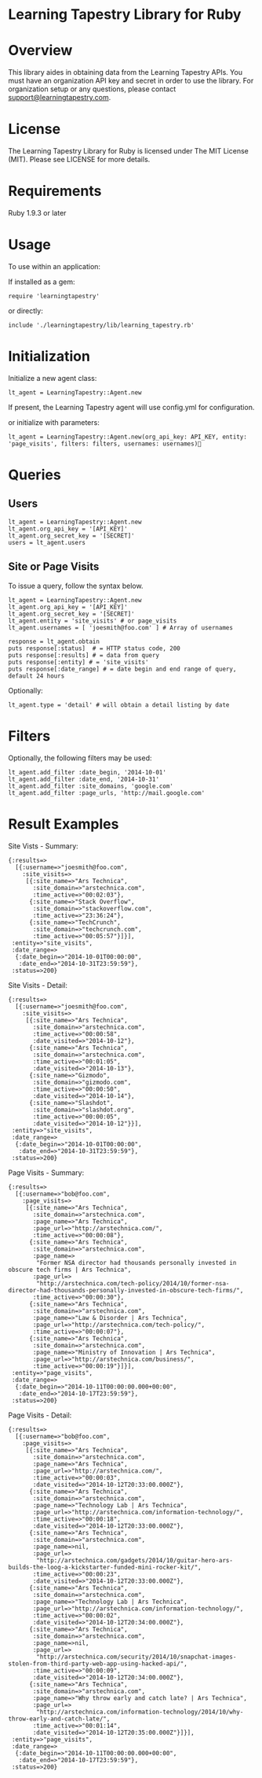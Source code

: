 Learning Tapestry Library for Ruby
=======================

# Overview

This library aides in obtaining data from the Learning Tapestry APIs.  You must have an organization API key and secret in order to use the library.  For organization setup or any questions, please contact support@learningtapestry.com.

# License

The Learning Tapestry Library for Ruby is licensed under The MIT License (MIT).  Please see LICENSE for more details.

# Requirements

Ruby 1.9.3 or later

# Usage

To use within an application:

If installed as a gem:

```
require 'learningtapestry'
```

or directly:

```
include './learningtapestry/lib/learning_tapestry.rb'
```

# Initialization

Initialize a new agent class:

```
lt_agent = LearningTapestry::Agent.new
```
If present, the Learning Tapestry agent will use config.yml for configuration.

or initialize with parameters:

```
lt_agent = LearningTapestry::Agent.new(org_api_key: API_KEY, entity: 'page_visits', filters: filters, usernames: usernames)
```

# Queries

## Users

```
lt_agent = LearningTapestry::Agent.new
lt_agent.org_api_key = '[API_KEY]'
lt_agent.org_secret_key = '[SECRET]'
users = lt_agent.users
```

## Site or Page Visits

To issue a query, follow the syntax below.

```
lt_agent = LearningTapestry::Agent.new
lt_agent.org_api_key = '[API_KEY]'
lt_agent.org_secret_key = '[SECRET]'
lt_agent.entity = 'site_visits' # or page_visits
lt_agent.usernames = [ 'joesmith@foo.com' ] # Array of usernames

response = lt_agent.obtain
puts response[:status]  # = HTTP status code, 200
puts response[:results] # = data from query
puts response[:entity] # = 'site_visits'
puts response[:date_range] # = date begin and end range of query, default 24 hours
```
Optionally:

```
lt_agent.type = 'detail' # will obtain a detail listing by date
```

# Filters

Optionally, the following filters may be used:

```
lt_agent.add_filter :date_begin, '2014-10-01'
lt_agent.add_filter :date_end, '2014-10-31'
lt_agent.add_filter :site_domains, 'google.com'
lt_agent.add_filter :page_urls, 'http://mail.google.com'
```

# Result Examples

Site Vists - Summary:

```
{:results=>
  [{:username=>"joesmith@foo.com",
    :site_visits=>
     [{:site_name=>"Ars Technica",
       :site_domain=>"arstechnica.com",
       :time_active=>"00:02:03"},
      {:site_name=>"Stack Overflow",
       :site_domain=>"stackoverflow.com",
       :time_active=>"23:36:24"},
      {:site_name=>"TechCrunch",
       :site_domain=>"techcrunch.com",
       :time_active=>"00:05:57"}]}],
 :entity=>"site_visits",
 :date_range=>
  {:date_begin=>"2014-10-01T00:00:00",
   :date_end=>"2014-10-31T23:59:59"},
 :status=>200}
```

Site Visits - Detail:

```
{:results=>
  [{:username=>"joesmith@foo.com",
    :site_visits=>
     [{:site_name=>"Ars Technica",
       :site_domain=>"arstechnica.com",
       :time_active=>"00:00:58",
       :date_visited=>"2014-10-12"},
      {:site_name=>"Ars Technica",
       :site_domain=>"arstechnica.com",
       :time_active=>"00:01:05",
       :date_visited=>"2014-10-13"},
      {:site_name=>"Gizmodo",
       :site_domain=>"gizmodo.com",
       :time_active=>"00:00:50",
       :date_visited=>"2014-10-14"},
      {:site_name=>"Slashdot",
       :site_domain=>"slashdot.org",
       :time_active=>"00:00:05",
       :date_visited=>"2014-10-12"}}],
 :entity=>"site_visits",
 :date_range=>
  {:date_begin=>"2014-10-01T00:00:00",
   :date_end=>"2014-10-31T23:59:59"},
 :status=>200}
```

Page Visits - Summary:

```
{:results=>
  [{:username=>"bob@foo.com",
    :page_visits=>
     [{:site_name=>"Ars Technica",
       :site_domain=>"arstechnica.com",
       :page_name=>"Ars Technica",
       :page_url=>"http://arstechnica.com/",
       :time_active=>"00:00:08"},
      {:site_name=>"Ars Technica",
       :site_domain=>"arstechnica.com",
       :page_name=>
        "Former NSA director had thousands personally invested in obscure tech firms | Ars Technica",
       :page_url=>
        "http://arstechnica.com/tech-policy/2014/10/former-nsa-director-had-thousands-personally-invested-in-obscure-tech-firms/",
       :time_active=>"00:00:30"},
      {:site_name=>"Ars Technica",
       :site_domain=>"arstechnica.com",
       :page_name=>"Law & Disorder | Ars Technica",
       :page_url=>"http://arstechnica.com/tech-policy/",
       :time_active=>"00:00:07"},
      {:site_name=>"Ars Technica",
       :site_domain=>"arstechnica.com",
       :page_name=>"Ministry of Innovation | Ars Technica",
       :page_url=>"http://arstechnica.com/business/",
       :time_active=>"00:00:19"}]}],
 :entity=>"page_visits",
 :date_range=>
  {:date_begin=>"2014-10-11T00:00:00.000+00:00",
   :date_end=>"2014-10-17T23:59:59"},
 :status=>200}
```


Page Visits - Detail:

```
{:results=>
  [{:username=>"bob@foo.com",
    :page_visits=>
     [{:site_name=>"Ars Technica",
       :site_domain=>"arstechnica.com",
       :page_name=>"Ars Technica",
       :page_url=>"http://arstechnica.com/",
       :time_active=>"00:00:03",
       :date_visited=>"2014-10-12T20:33:00.000Z"},
      {:site_name=>"Ars Technica",
       :site_domain=>"arstechnica.com",
       :page_name=>"Technology Lab | Ars Technica",
       :page_url=>"http://arstechnica.com/information-technology/",
       :time_active=>"00:00:18",
       :date_visited=>"2014-10-12T20:33:00.000Z"},
      {:site_name=>"Ars Technica",
       :site_domain=>"arstechnica.com",
       :page_name=>nil,
       :page_url=>
        "http://arstechnica.com/gadgets/2014/10/guitar-hero-ars-builds-the-loog-a-kickstarter-funded-mini-rocker-kit/",
       :time_active=>"00:00:23",
       :date_visited=>"2014-10-12T20:33:00.000Z"},
      {:site_name=>"Ars Technica",
       :site_domain=>"arstechnica.com",
       :page_name=>"Technology Lab | Ars Technica",
       :page_url=>"http://arstechnica.com/information-technology/",
       :time_active=>"00:00:02",
       :date_visited=>"2014-10-12T20:34:00.000Z"},
      {:site_name=>"Ars Technica",
       :site_domain=>"arstechnica.com",
       :page_name=>nil,
       :page_url=>
        "http://arstechnica.com/security/2014/10/snapchat-images-stolen-from-third-party-web-app-using-hacked-api/",
       :time_active=>"00:00:09",
       :date_visited=>"2014-10-12T20:34:00.000Z"},
      {:site_name=>"Ars Technica",
       :site_domain=>"arstechnica.com",
       :page_name=>"Why throw early and catch late? | Ars Technica",
       :page_url=>
        "http://arstechnica.com/information-technology/2014/10/why-throw-early-and-catch-late/",
       :time_active=>"00:01:14",
       :date_visited=>"2014-10-12T20:35:00.000Z"}]}],
 :entity=>"page_visits",
 :date_range=>
  {:date_begin=>"2014-10-11T00:00:00.000+00:00",
   :date_end=>"2014-10-17T23:59:59"},
 :status=>200}
```
